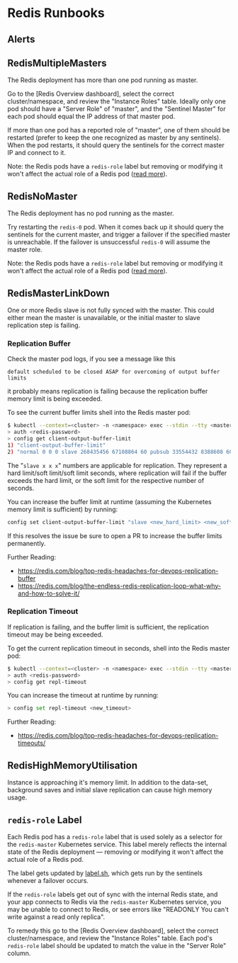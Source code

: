 <!-- 
NOTE: There are several links in this file that don't have an URL associated, like [Redis Overview dashboard].
      This is made on purpose, as this way a vendored version can just append them at the end of the document 
      pointing to the correct URL.
-->
# Redis Runbooks

## Alerts

## RedisMultipleMasters

The Redis deployment has more than one pod running as master.

Go to the [Redis Overview dashboard], select the correct cluster/namespace, and review the "Instance Roles" table. Ideally only one pod should have a "Server Role" of "master", and the "Sentinel Master" for each pod should equal the IP address of that master pod.

If more than one pod has a reported role of "master", one of them should be restarted (prefer to keep the one recognized as master by any sentinels). When the pod restarts, it should query the sentinels for the correct master IP and connect to it.

Note: the Redis pods have a `redis-role` label but removing or modifying it won't affect the actual role of a Redis pod ([read more](#redis-role-label)).

## RedisNoMaster

The Redis deployment has no pod running as the master.

Try restarting the `redis-0` pod. When it comes back up it should query the sentinels for the current master, and trigger a failover if the specified master is unreachable. If the failover is unsuccessful `redis-0` will assume the master role.

Note: the Redis pods have a `redis-role` label but removing or modifying it won't affect the actual role of a Redis pod ([read more](#redis-role-label)).

## RedisMasterLinkDown

One or more Redis slave is not fully synced with the master. This could either mean the master is unavailable, or the initial master to slave replication step is failing.

### Replication Buffer

Check the master pod logs, if you see a message like this
```
default scheduled to be closed ASAP for overcoming of output buffer limits
```
it probably means replication is failing because the replication buffer memory limit is being exceeded.

To see the current buffer limits shell into the Redis master pod:

```sh
$ kubectl --context=<cluster> -n <namespace> exec --stdin --tty <master-pod> -- redis-cli
> auth <redis-password>
> config get client-output-buffer-limit
1) "client-output-buffer-limit"
2) "normal 0 0 0 slave 268435456 67108864 60 pubsub 33554432 8388608 60"
```

The "`slave x x x`" numbers are applicable for replication. They represent a hard limit/soft limit/soft limit seconds, where replication will fail if the buffer exceeds the hard limit, or the soft limit for the respective number of seconds.

You can increase the buffer limit at runtime (assuming the Kubernetes memory limit is sufficient) by running:

```sh
config set client-output-buffer-limit "slave <new_hard_limit> <new_soft_limit> <new_soft_limit_seconds>"
```

If this resolves the issue be sure to open a PR to increase the buffer limits permanently.

Further Reading:
- https://redis.com/blog/top-redis-headaches-for-devops-replication-buffer
- https://redis.com/blog/the-endless-redis-replication-loop-what-why-and-how-to-solve-it/

### Replication Timeout

If replication is failing, and the buffer limit is sufficient, the replication timeout may be being exceeded.

To get the current replication timeout in seconds, shell into the Redis master pod:

```sh
$ kubectl --context=<cluster> -n <namespace> exec --stdin --tty <master-pod> -- redis-cli
> auth <redis-password>
> config get repl-timeout
```

You can increase the timeout at runtime by running:

```sh
> config set repl-timeout <new_timeout>
```

Further Reading:
- https://redis.com/blog/top-redis-headaches-for-devops-replication-timeouts/

## RedisHighMemoryUtilisation

Instance is approaching it's memory limit. In addition to the data-set, background saves and initial slave replication can cause high memory usage.

## `redis-role` Label

Each Redis pod has a `redis-role` label that is used solely as a selector for the `redis-master` Kubernetes service. This label merely reflects the internal state of the Redis deployment — removing or modifying it won't affect the actual role of a Redis pod.

The label gets updated by [label.sh](https://github.com/grafana/jsonnet-libs/blob/master/redis/files/label.sh), which gets run by the sentinels whenever a failover occurs.

If the `redis-role` labels get out of sync with the internal Redis state, and your app connects to Redis via the `redis-master` Kubernetes service, you may be unable to connect to Redis, or see errors like "READONLY You can't write against a read only replica".

To remedy this go to the [Redis Overview dashboard], select the correct cluster/namespace, and review the "Instance Roles" table. Each pod's `redis-role` label should be updated to match the value in the "Server Role" column.
